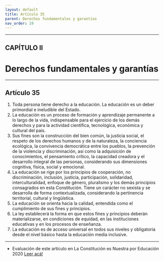 ```yaml
---
layout: default
title: Artículo 35
parent: Derechos fundamentales y garantías
nav_order: 19
---
```


---

## CAPÍTULO II
# Derechos fundamentales y garantías

---

## Artículo 35

1. Toda persona tiene derecho a la educación. La educación es un deber primordial e ineludible del Estado.
2. La educación es un proceso de formación y aprendizaje permanente a lo largo de la vida, indispensable para el ejercicio de los demás derechos y para la actividad científica, tecnológica, económica y cultural del país.
3. Sus fines son la construcción del bien común, la justicia social, el respeto de los derechos humanos y de la naturaleza, la conciencia ecológica, la convivencia democrática entre los pueblos, la prevención de la violencia y discriminación, así como la adquisición de conocimientos, el pensamiento crítico, la capacidad creadora y el desarrollo integral de las personas, considerando sus dimensiones cognitiva, física, social y emocional.
4. La educación se rige por los principios de cooperación, no discriminación, inclusión, justicia, participación, solidaridad, interculturalidad, enfoque de género, pluralismo y los demás principios consagrados en esta Constitución.
Tiene un carácter no sexista y se desarrolla de forma contextualizada, considerando la pertinencia territorial, cultural y lingüística.
5. La educación se orienta hacia la calidad, entendida como el cumplimiento de sus fines y principios.
6. La ley establecerá la forma en que estos fines y principios deberán materializarse, en condiciones de equidad, en las instituciones educativas y en los procesos de enseñanza.
7. La educación es de acceso universal en todos sus niveles y obligatoria desde el nivel básico hasta la educación media inclusive.

---
- Evaluación de este artículo en La Constitución es Nuestra por Educación 2020
<a target="_blank" href="https://laconstitucionesnuestra.cl/evaluaciones/verevaluaciones/26">Leer acá!</a>
